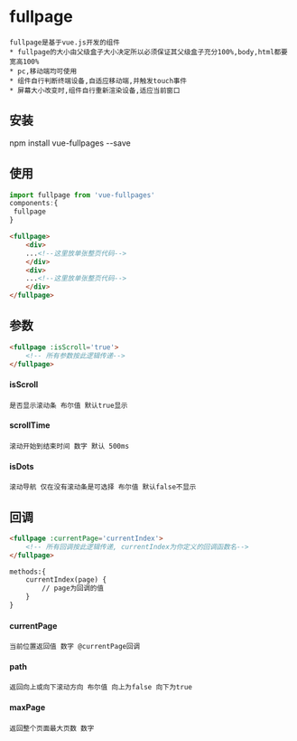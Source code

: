 # fullpage
	fullpage是基于vue.js开发的组件
	* fullpage的大小由父级盒子大小决定所以必须保证其父级盒子充分100%,body,html都要宽高100%
	* pc,移动端均可使用
	* 组件自行判断终端设备,自适应移动端,并触发touch事件
	* 屏幕大小改变时,组件自行重新渲染设备,适应当前窗口
## 安装
npm install vue-fullpages --save

## 使用

```javascript
import fullpage from 'vue-fullpages'
components:{
 fullpage
}
```

```html
<fullpage>
	<div>
	...<!--这里放单张整页代码-->
	</div>
	<div>
	...<!--这里放单张整页代码-->
	</div>
</fullpage>
```

## 参数
```html
<fullpage :isScroll='true'>
	<!-- 所有参数按此逻辑传递-->
</fullpage>
```
#### isScroll
	是否显示滚动条 布尔值 默认true显示
#### scrollTime
	滚动开始到结束时间 数字 默认 500ms
#### isDots
	滚动导航 仅在没有滚动条是可选择 布尔值 默认false不显示

## 回调
```html
<fullpage :currentPage='currentIndex'>
	<!-- 所有回调按此逻辑传递, currentIndex为你定义的回调函数名-->
</fullpage>

methods:{
	currentIndex(page) {
		// page为回调的值
	}
}
```
#### currentPage
	当前位置返回值 数字 @currentPage回调
#### path
	返回向上或向下滚动方向 布尔值 向上为false 向下为true
#### maxPage
	返回整个页面最大页数 数字
